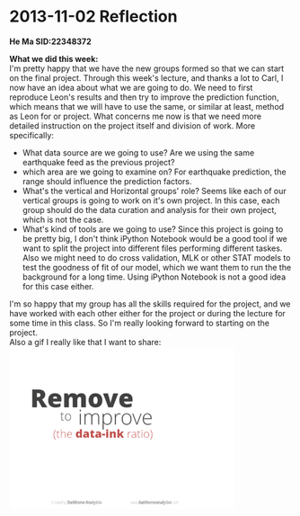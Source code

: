 2013-11-02 Reflection
=====================

**He Ma     SID:22348372**

**What we did this week:**  
I'm pretty happy that we have the new groups formed so that we can start on the final project. Through this week's lecture, and thanks a lot to Carl, I now have an idea about what we are going to do. We need to first reproduce Leon's results and then try to improve the prediction function, which means that we will have to use the same, or similar at least, method as Leon for or project. What concerns me now is that we need more detailed instruction on the project itself and division of work. More specifically:   
- What data source are we going to use? Are we using the same earthquake feed as the previous project?  
- which area are we going to examine on? For earthquake prediction, the range should influence the prediction factors.  
- What's the vertical and Horizontal groups' role? Seems like each of our vertical groups is going to work on it's own project. In this case, each group should do the data curation and analysis for their own project, which is not the case.  
- What's kind of tools are we going to use? Since this project is going to be pretty big, I don't think iPython Notebook would be a good tool if we want to split the project into different files performing different taskes. Also we might need to do cross validation, MLK or other STAT models to test the goodness of fit of our model, which we want them to run the the background for a long time. Using iPython Notebook is not a good idea for this case either. 

I'm so happy that my group has all the skills required for the project, and we have worked with each other either for the project or during the lecture for some time in this class. So I'm really looking forward to starting on the project.  
Also a gif I really like that I want to share:  
![](plot.gif)

